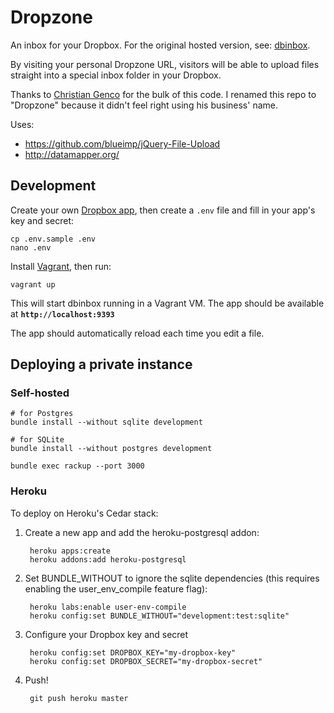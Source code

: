 Dropzone
========

An inbox for your Dropbox. For the original hosted version, see:
[dbinbox](https://dbinbox.com).

By visiting your personal Dropzone URL, visitors will be able to upload files
straight into a special inbox folder in your Dropbox.

Thanks to [Christian Genco](https://github.com/christiangenco) for the bulk of
this code. I renamed this repo to "Dropzone" because it didn't feel right using
his business' name.

Uses:

* https://github.com/blueimp/jQuery-File-Upload
* http://datamapper.org/


## Development

Create your own [Dropbox app](https://www.dropbox.com/developers/apps), then
create a `.env` file and fill in your app's key and secret:

    cp .env.sample .env
    nano .env

Install [Vagrant](https://www.vagrantup.com/), then run:

    vagrant up

This will start dbinbox running in a Vagrant VM. The app should be available at
**`http://localhost:9393`**

The app should automatically reload each time you edit a file.


## Deploying a private instance

### Self-hosted

    # for Postgres
    bundle install --without sqlite development

    # for SQLite
    bundle install --without postgres development

    bundle exec rackup --port 3000

### Heroku

To deploy on Heroku's Cedar stack:

1. Create a new app and add the heroku-postgresql addon:

        heroku apps:create
        heroku addons:add heroku-postgresql

2. Set BUNDLE_WITHOUT to ignore the sqlite dependencies (this requires
   enabling the user_env_compile feature flag):

        heroku labs:enable user-env-compile
        heroku config:set BUNDLE_WITHOUT="development:test:sqlite"

3. Configure your Dropbox key and secret

        heroku config:set DROPBOX_KEY="my-dropbox-key"
        heroku config:set DROPBOX_SECRET="my-dropbox-secret"

4. Push!

        git push heroku master
